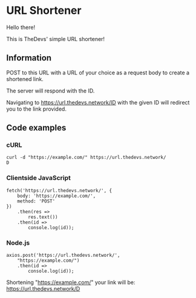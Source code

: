 URL Shortener
=============

Hello there!

This is TheDevs' simple URL shortener!

Information
------------

POST to this URL with a URL of your choice as a request body to create a shortened link.

The server will respond with the ID.

Navigating to https://url.thedevs.network/ID with the given ID will redirect you to the link provided.

Code examples
-------------

### cURL

	curl -d "https://example.com/" https://url.thedevs.network/
	D

### Clientside JavaScript

	fetch('https://url.thedevs.network/', {
		body: 'https://example.com/',
		method: 'POST'
	})
		.then(res =>
			res.text())
		.then(id =>
			console.log(id));

### Node.js

	axios.post('https://url.thedevs.network/',
		"https://example.com/")
		.then(id =>
			console.log(id));

Shortening "https://example.com/" your link will be: https://url.thedevs.network/D
